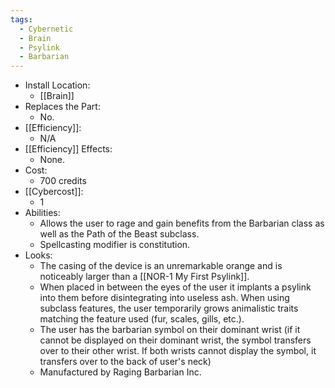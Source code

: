 ```yaml
---
tags:
  - Cybernetic
  - Brain
  - Psylink
  - Barbarian
---
```

* Install Location:
	* [[Brain]]
* Replaces the Part:
	* No.
* [[Efficiency]]:
	* N/A
* [[Efficiency]] Effects:
	- None.
* Cost:
	* 700 credits
* [[Cybercost]]:
	* 1
* Abilities:
	* Allows the user to rage and gain benefits from the Barbarian class as well as the Path of the Beast subclass.
	* Spellcasting modifier is constitution.
* Looks:
	* The casing of the device is an unremarkable orange and is noticeably larger than a [[NOR-1 My First Psylink]]. 
	* When placed in between the eyes of the user it implants a psylink into them before disintegrating into useless ash. When using subclass features, the user temporarily grows animalistic traits matching the feature used (fur, scales, gills, etc.).
	* The user has the barbarian symbol on their dominant wrist (if it cannot be displayed on their dominant wrist, the symbol transfers over to their other wrist. If both wrists cannot display the symbol, it transfers over to the back of user's neck)
	* Manufactured by Raging Barbarian Inc.